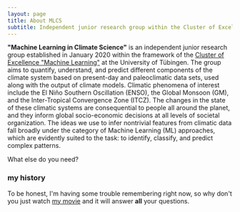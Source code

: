 ```yaml
---
layout: page
title: About MLCS
subtitle: Independent junior research group within the Cluster of Excellence "Machine Learning"
---
```


**"Machine Learning in Climate Science"** is an independent junior
research group established in January 2020 within the framework of the
[Cluster of Excellence "Machine
Learning"](https://uni-tuebingen.de/en/research/core-research/cluster-of-excellence-machine-learning/home/)
at the University of Tübingen. The group aims to quantify, understand,
and predict different components of the climate system based on
present-day and paleoclimatic data sets, used along with the output of
climate models.  Climatic phenomena of interest include the El Niño
Southern Oscillation (ENSO), the Global Monsoon (GM), and the
Inter-Tropical Convergence Zone (ITCZ). The changes in the state of
these climatic systems are consequential to people all around the
planet, and they inform global socio-economic decisions at all levels of
societal organization. The ideas we use to infer nontrivial features
from climatic data fall broadly under the category of Machine Learning
(ML) approaches, which are evidently suited to the task: to identify,
classify, and predict complex patterns.



What else do you need?

### my history

To be honest, I'm having some trouble remembering right now, so why don't you just watch [my movie](http://en.wikipedia.org/wiki/The_Princess_Bride_%28film%29) and it will answer **all** your questions.
